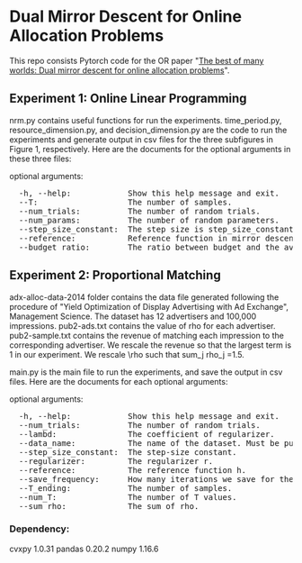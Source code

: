 # Dual Mirror Descent for Online Allocation Problems
This repo consists Pytorch code for the OR paper "[The best of many worlds: Dual mirror descent for online allocation problems](https://pubsonline.informs.org/doi/abs/10.1287/opre.2021.2242?journalCode=opre)".

## Experiment 1: Online Linear Programming

nrm.py contains useful functions for run the experiments. time_period.py, resource_dimension.py, and decision_dimension.py are the code to run the experiments and generate output in csv files for the three subfigures in Figure 1, respectively. Here are the documents for the optional arguments in these three files:

optional arguments:
<pre>
  -h, --help:            Show this help message and exit.
  --T:		             The number of samples.
  --num_trials:	         The number of random trials.
  --num_params:	         The number of random parameters.
  --step_size_constant:  The step size is step_size_constant/sqrt{T}.
  --reference:	         Reference function in mirror descent
  --budget_ratio:	     The ratio between budget and the average consumption.
</pre>

## Experiment 2: Proportional Matching

adx-alloc-data-2014 folder contains the data file generated following the procedure of "Yield Optimization of Display Advertising with Ad Exchange", Management Science. The dataset has 12 advertisers and 100,000 impressions. pub2-ads.txt contains the value of rho for each advertiser. pub2-sample.txt contains the revenue of matching each impression to the corresponding advertiser. We rescale the revenue so that the largest term is 1 in our experiment. We rescale \rho such that sum_j rho_j =1.5.

main.py is the main file to run the experiments, and save the output in csv files. Here are the documents for each optional arguments:

optional arguments:
<pre>
  -h, --help:            Show this help message and exit.
  --num_trials:          The number of random trials.
  --lambd:               The coefficient of regularizer.
  --data_name:           The name of the dataset. Must be pub1-pub7.
  --step_size_constant:  The step-size constant.
  --regularizer:         The regularizer r.
  --reference:           The reference function h.
  --save_frequency:      How many iterations we save for the output.
  --T_ending:            The number of samples.
  --num_T:               The number of T values.
  --sum_rho:             The sum of rho.
</pre>

### Dependency:
cvxpy                              1.0.31
pandas                             0.20.2
numpy                              1.16.6